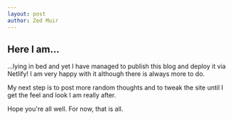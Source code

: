 ```yaml
---
layout: post
author: Zed Muir
---
```


## Here I am...

...lying in bed and yet I have managed to publish this blog and deploy it via Netlify!  I am very happy with it although there is always more to do. 

My next step is to post more random thoughts and to tweak the site until I get the feel and look I am really after.  

Hope you're all well.  For now, that is all. 